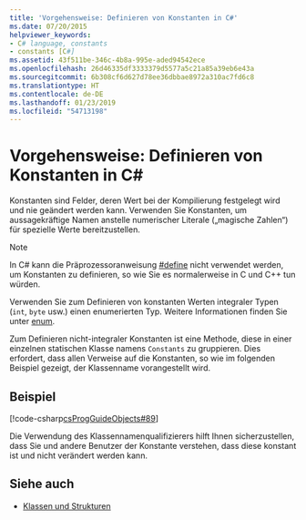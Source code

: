 ```yaml
---
title: 'Vorgehensweise: Definieren von Konstanten in C#'
ms.date: 07/20/2015
helpviewer_keywords:
- C# language, constants
- constants [C#]
ms.assetid: 43f511be-346c-4b8a-995e-aded94542ece
ms.openlocfilehash: 26d46335df3333379d5577a5c21a85a39eb6e43a
ms.sourcegitcommit: 6b308cf6d627d78ee36dbbae8972a310ac7fd6c8
ms.translationtype: HT
ms.contentlocale: de-DE
ms.lasthandoff: 01/23/2019
ms.locfileid: "54713198"
---
```

# <a name="how-to-define-constants-in-c"></a>Vorgehensweise: Definieren von Konstanten in C#
Konstanten sind Felder, deren Wert bei der Kompilierung festgelegt wird und nie geändert werden kann. Verwenden Sie Konstanten, um aussagekräftige Namen anstelle numerischer Literale („magische Zahlen“) für spezielle Werte bereitzustellen.  
  
> [!NOTE]
>  In C# kann die Präprozessoranweisung [#define](../../../csharp/language-reference/preprocessor-directives/preprocessor-define.md) nicht verwendet werden, um Konstanten zu definieren, so wie Sie es normalerweise in C und C++ tun würden.  
  
 Verwenden Sie zum Definieren von konstanten Werten integraler Typen (`int`, `byte` usw.) einen enumerierten Typ. Weitere Informationen finden Sie unter [enum](../../../csharp/language-reference/keywords/enum.md).  
  
 Zum Definieren nicht-integraler Konstanten ist eine Methode, diese in einer einzelnen statischen Klasse namens `Constants` zu gruppieren. Dies erfordert, dass allen Verweise auf die Konstanten, so wie im folgenden Beispiel gezeigt, der Klassenname vorangestellt wird.  
  
## <a name="example"></a>Beispiel  
 [!code-csharp[csProgGuideObjects#89](../../../csharp/programming-guide/classes-and-structs/codesnippet/CSharp/how-to-define-constants_1.cs)]  
  
 Die Verwendung des Klassennamenqualifizierers hilft Ihnen sicherzustellen, dass Sie und andere Benutzer der Konstante verstehen, dass diese konstant ist und nicht verändert werden kann.  
  
## <a name="see-also"></a>Siehe auch

- [Klassen und Strukturen](../../../csharp/programming-guide/classes-and-structs/index.md)
